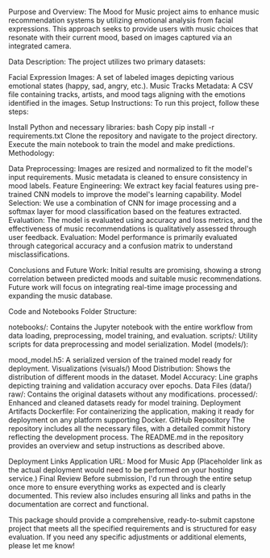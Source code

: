 Purpose and Overview: The Mood for Music project aims to enhance music recommendation systems by utilizing emotional analysis from facial expressions. This approach seeks to provide users with music choices that resonate with their current mood, based on images captured via an integrated camera.

Data Description: The project utilizes two primary datasets:

Facial Expression Images: A set of labeled images depicting various emotional states (happy, sad, angry, etc.).
Music Tracks Metadata: A CSV file containing tracks, artists, and mood tags aligning with the emotions identified in the images.
Setup Instructions: To run this project, follow these steps:

Install Python and necessary libraries:
bash
Copy
pip install -r requirements.txt
Clone the repository and navigate to the project directory.
Execute the main notebook to train the model and make predictions.
Methodology:

Data Preprocessing: Images are resized and normalized to fit the model's input requirements. Music metadata is cleaned to ensure consistency in mood labels.
Feature Engineering: We extract key facial features using pre-trained CNN models to improve the model's learning capability.
Model Selection: We use a combination of CNN for image processing and a softmax layer for mood classification based on the features extracted.
Evaluation: The model is evaluated using accuracy and loss metrics, and the effectiveness of music recommendations is qualitatively assessed through user feedback.
Evaluation: Model performance is primarily evaluated through categorical accuracy and a confusion matrix to understand misclassifications.

Conclusions and Future Work: Initial results are promising, showing a strong correlation between predicted moods and suitable music recommendations. Future work will focus on integrating real-time image processing and expanding the music database.

Code and Notebooks
Folder Structure:

notebooks/: Contains the Jupyter notebook with the entire workflow from data loading, preprocessing, model training, and evaluation.
scripts/: Utility scripts for data preprocessing and model serialization.
Model (models/):

mood_model.h5: A serialized version of the trained model ready for deployment.
Visualizations (visuals/)
Mood Distribution: Shows the distribution of different moods in the dataset.
Model Accuracy: Line graphs depicting training and validation accuracy over epochs.
Data Files (data/)
raw/: Contains the original datasets without any modifications.
processed/: Enhanced and cleaned datasets ready for model training.
Deployment Artifacts
Dockerfile: For containerizing the application, making it ready for deployment on any platform supporting Docker.
GitHub Repository
The repository includes all the necessary files, with a detailed commit history reflecting the development process. The README.md in the repository provides an overview and setup instructions as described above.

Deployment Links
Application URL: Mood for Music App (Placeholder link as the actual deployment would need to be performed on your hosting service.)
Final Review
Before submission, I'd run through the entire setup once more to ensure everything works as expected and is clearly documented. This review also includes ensuring all links and paths in the documentation are correct and functional.

This package should provide a comprehensive, ready-to-submit capstone project that meets all the specified requirements and is structured for easy evaluation. If you need any specific adjustments or additional elements, please let me know!
